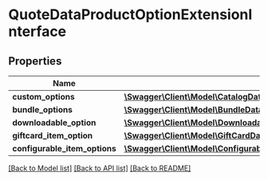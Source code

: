 # QuoteDataProductOptionExtensionInterface

## Properties
Name | Type | Description | Notes
------------ | ------------- | ------------- | -------------
**custom_options** | [**\Swagger\Client\Model\CatalogDataCustomOptionInterface[]**](CatalogDataCustomOptionInterface.md) |  | [optional] 
**bundle_options** | [**\Swagger\Client\Model\BundleDataBundleOptionInterface[]**](BundleDataBundleOptionInterface.md) |  | [optional] 
**downloadable_option** | [**\Swagger\Client\Model\DownloadableDataDownloadableOptionInterface**](DownloadableDataDownloadableOptionInterface.md) |  | [optional] 
**giftcard_item_option** | [**\Swagger\Client\Model\GiftCardDataGiftCardOptionInterface**](GiftCardDataGiftCardOptionInterface.md) |  | [optional] 
**configurable_item_options** | [**\Swagger\Client\Model\ConfigurableProductDataConfigurableItemOptionValueInterface[]**](ConfigurableProductDataConfigurableItemOptionValueInterface.md) |  | [optional] 

[[Back to Model list]](../README.md#documentation-for-models) [[Back to API list]](../README.md#documentation-for-api-endpoints) [[Back to README]](../README.md)



